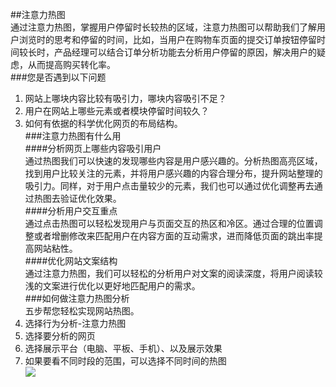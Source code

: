 ##注意力热图  
通过注意力热图，掌握用户停留时长较热的区域，注意力热图可以帮助我们了解用户浏览时的思考和停留的时间，比如，当用户在购物车页面的提交订单按钮停留时间较长时，产品经理可以结合订单分析功能去分析用户停留的原因，解决用户的疑虑，从而提高购买转化率。  
###您是否遇到以下问题  
1.	网站上哪块内容比较有吸引力，哪块内容吸引不足？  
2.	用户在网站上哪些元素或者模块停留时间较久？  
3.	如何有依据的科学优化网页的布局结构。  
###注意力热图有什么用  
####分析网页上哪些内容吸引用户  
通过热图我们可以快速的发现哪些内容是用户感兴趣的。分析热图高亮区域，找到用户比较关注的元素，并将用户感兴趣的内容合理分布，提升网站整理的吸引力。同样，对于用户点击量较少的元素，我们也可以通过优化调整再去通过热图去验证优化效果。  
####分析用户交互重点  
通过点击热图可以轻松发现用户与页面交互的热区和冷区。通过合理的位置调整或者增删修改来匹配用户在内容方面的互动需求，进而降低页面的跳出率提高网站粘性。  
####优化网站文案结构  
通过注意力热图，我们可以轻松的分析用户对文案的阅读深度，将用户阅读较浅的文案进行优化以更好地匹配用户的需求。  
###如何做注意力热图分析  
五步帮您轻松实现网站热图。  
1.	选择行为分析-注意力热图  
2.	选择要分析的网页  
3.	选择展示平台（电脑、平板、手机）、以及展示效果  
4.	如果要看不同时段的范围，可以选择不同时间的热图  
![](http://www.shujike.com/docsimg/注意力热图1.jpg)  
